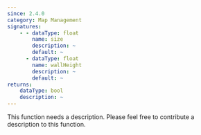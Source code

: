 ```yaml
---
since: 2.4.0
category: Map Management
signatures:
    - - dataType: float
        name: size
        description: ~
        default: ~
      - dataType: float
        name: wallHeight
        description: ~
        default: ~
returns:
    dataType: bool
    description: ~
---
```


This function needs a description. Please feel free to contribute a description to this function.
